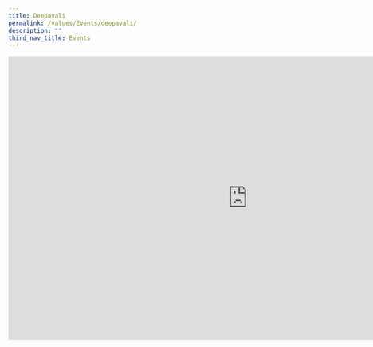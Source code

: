 ```yaml
---
title: Deepavali
permalink: /values/Events/deepavali/
description: ""
third_nav_title: Events
---
```


<iframe allowfullscreen="true" height="569" width="960" frameborder="0" src="https://docs.google.com/presentation/d/e/2PACX-1vTMR9MgMHCnzmb2sirymrfKEHzqmBymvdkXJdhN8UptWF2HdB16sntNjzJTA1rHdLb_pCx67SjWst6c/embed?start=true&amp;loop=true&amp;delayms=5000"></iframe>
